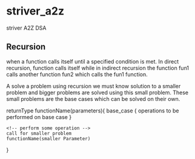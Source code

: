 # striver_a2z
striver A2Z DSA 

## Recursion 
when a function calls itself until a specified condition is met.
In direct recursion, function calls itself while in indirect recursion the function fun1 calls another function fun2 which calls the fun1 function.

A solve a problem using recursion we must know solution to a smaller problem and bigger problems are solved using this small problem. 
These small problems are the base cases which can be solved on their own.   

returnType functionName(parameters){
    base_case {
        operations to be performed on base case
    }

    <!-- perform some operation -->
    call for smaller problem 
    functionName(smaller Parameter)

}


